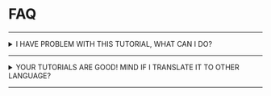 # FAQ


---

<details>
    <summary>I HAVE PROBLEM WITH THIS TUTORIAL, WHAT CAN I DO?</summary>

You can:
- Ask on Armory's [forums](http://forums.armory3d.org/), [discord server](https://discordapp.com/invite/axq6qWV) and mention `@BlackGoku36`
- Create github issue [here](https://github.com/BlackGoku36/armory-tutorials/issues)

Feel free to ask anything!

</details>

---
<details>
    <summary>YOUR TUTORIALS ARE GOOD! MIND IF I TRANSLATE IT TO OTHER LANGUAGE?</summary>

<p style="margin-left: 35px">Yes, you can translate it to whatever language you want, whether it is `Gujarati`, `Hindi`, `Japanese`, `Portuguese`, or even `MC enchanting table language`, feel free to do so. The only thing you gotta do is credit me and not claim yourself as original author, other than that, you are good.</p>

</details>

---

